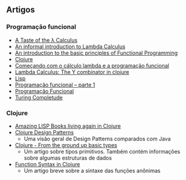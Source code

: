 ## Artigos

### Programação funcional

- [A Taste of the λ Calculus](http://www.flyingmachinestudios.com/programming/a-taste-of-the-lambda-calculus/)
- [An informal introduction to Lambda Calculus](https://medium.com/@Sudhagar/an-informal-introduction-to-lambda-calculus-51c637f35f7d)
- [An introduction to the basic principles of Functional Programming](https://medium.freecodecamp.org/an-introduction-to-the-basic-principles-of-functional-programming-a2c2a15c84)
- [Clojure](https://pt.wikipedia.org/wiki/Clojure)
- [Começando com o cálculo lambda e a programação funcional](http://blog.caelum.com.br/comecando-com-o-calculo-lambda-e-a-programacao-funcional-de-verdade/)
- [Lambda Calculus: The Y combinator in clojure](http://blog.klipse.tech/lambda/2016/08/07/pure-y-combinator-clojure.html)
- [Lisp](https://pt.wikipedia.org/wiki/Lisp)
- [Programação funcional – parte 1](https://blog.taller.net.br/programacao-funcional-parte1/)
- [Programação Funcional](https://pt.wikipedia.org/wiki/Programa%C3%A7%C3%A3o_funcional)
- [Turing Completude](https://pt.wikipedia.org/wiki/Turing_completude)


### Clojure

- [Amazing LISP Books living again in Clojure](http://juliangamble.com/blog/2012/07/13/amazing-lisp-books-living-again-in-clojure/)
- [Clojure Design Patterns](http://mishadoff.com/blog/clojure-design-patterns/)
    - Uma visão geral de Design Patterns comparados com Java
- [Clojure - From the ground up basic types](https://aphyr.com/posts/302-clojure-from-the-ground-up-basic-types)
	- Um artigo sobre tipos primitivos. Também contém informações sobre algumas estruturas de dados
- [Function Syntax in Clojure](https://coderwall.com/p/panlza/function-syntax-in-clojure)
    - Um artigo breve sobre a sintaxe das funções anônimas
